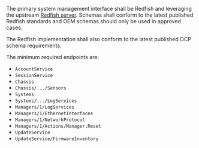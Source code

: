 The primary system management interface shall be Redfish and leveraging the
upstream [Redfish server][bmcweb]. Schemas shall conform to the latest published
Redfish standards and OEM schemas should only be used in approved cases.

The Redfish implementation shall also conform to the latest published OCP schema
requirements.

The minimum required endpoints are:

- `AccountService`
- `SessionService`
- `Chassis`
- `Chassis/.../Sensors`
- `Systems`
- `Systems/.../LogServices`
- `Managers/1/LogServices`
- `Managers/1/EthernetInterfaces`
- `Managers/1/NetworkProtocol`
- `Managers/1/Actions/Manager.Reset`
- `UpdateService`
- `UpdateService/FirmwareInventory`

[bmcweb]: https://github.com/openbmc/bmcweb
